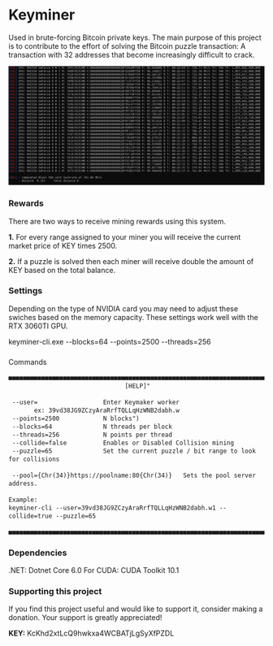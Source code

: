 # Keyminer

Used in brute-forcing Bitcoin private keys. The main purpose of this project is to contribute to the effort of solving the Bitcoin puzzle transaction: A transaction with 32 addresses that become increasingly difficult to crack.

![](./keyminer.png)

### Rewards

There are two ways to receive mining rewards using this system. 

**1.** For every range assigned to your miner you will receive the current market price of KEY times 2500.

**2.** If a puzzle is solved then each miner will receive double the amount of KEY based on the total balance. 


### Settings

Depending on the type of NVIDIA card you may need to adjust these swiches based on the memory capacity. These settings work well with the RTX 3060TI GPU.  

keyminer-cli.exe --blocks=64 --points=2500 --threads=256


###

Commands
```
■■■■■■■■■■■■■■■■■■■■■■■■■■■■■■■■■■■■■■■■■■■■■■■■■■■■■■■■■■■■■■■■■■■■■■■■■■■■■■■■
                                [HELP]"

 --user=                  Enter Keymaker worker 
       ex: 39vd38JG9ZCzyAraRrfTQLLqHzWNB2dabh.w
 --points=2500            N blocks")
 --blocks=64              N threads per block
 --threads=256            N points per thread
 --collide=false          Enables or Disabled Collision mining
 --puzzle=65              Set the current puzzle / bit range to look for collisions

 --pool={Chr(34)}https://poolname:80{Chr(34)}   Sets the pool server address.

Example:
keyminer-cli --user=39vd38JG9ZCzyAraRrfTQLLqHzWNB2dabh.w1 --collide=true --puzzle=65

■■■■■■■■■■■■■■■■■■■■■■■■■■■■■■■■■■■■■■■■■■■■■■■■■■■■■■■■■■■■■■■■■■■■■■■■■■■■■■■■
```

### Dependencies
 
.NET: Dotnet Core 6.0
For CUDA: CUDA Toolkit 10.1

### Supporting this project
If you find this project useful and would like to support it, consider making a donation. Your support is greatly appreciated!

<b>KEY:</b>  KcKhd2xtLcQ9hwkxa4WCBATjLgSyXfPZDL
